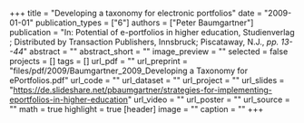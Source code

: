 +++
title = "Developing a taxonomy for electronic portfolios"
date = "2009-01-01"
publication_types = ["6"]
authors = ["Peter Baumgartner"]
publication = "In: Potential of e-portfolios in higher education, Studienverlag ; Distributed by Transaction Publishers, Innsbruck; Piscataway, N.J., _pp. 13--44_"
abstract = ""
abstract_short = ""
image_preview = ""
selected = false
projects = []
tags = []
url_pdf = ""
url_preprint = "files/pdf/2009/Baumgartner_2009_Developing a Taxonomy for ePortfolios.pdf"
url_code = ""
url_dataset = ""
url_project = ""
url_slides = "https://de.slideshare.net/pbaumgartner/strategies-for-implementing-eportfolios-in-higher-education"
url_video = ""
url_poster = ""
url_source = ""
math = true
highlight = true
[header]
image = ""
caption = ""
+++
